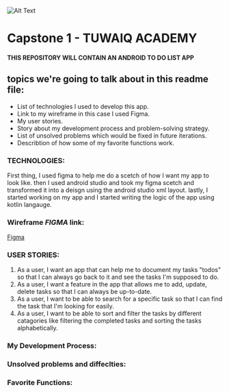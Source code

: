 ![Alt Text](https://camo.githubusercontent.com/37ca472e2afb74974a0314d89af8f470422a79582bed0d188f9927777230195d/68747470733a2f2f6c61756e63682e73612f6173736574732f696d616765732f6c6f676f732f7475776169712d61636164656d792d6c6f676f2e737667)

# Capstone 1 - TUWAIQ ACADEMY


#### **THIS REPOSITORY WILL CONTAIN AN ANDROID TO DO LIST APP**

## topics we're going to talk about in this readme file:

* List of technologies I  used to develop this app.
* Link to my wireframe in this case I used Figma.
* My user stories.
* Story about my development process and problem-solving strategy.
* List of unsolved problems which would be fixed in future iterations.
* Describtion of how some of my favorite functions work.




### TECHNOLOGIES:

First thing, I used figma to help me do a scetch of how I want my app to look like.
then I used android studio and took my figma scetch and transformed it into a deisgn using the android studio xml layout.
lastly, I started working on my app and I started writing the logic of the app using kotlin langauge. 


### Wireframe _**FIGMA**_ link:

[Figma](https://www.figma.com/file/Zy3MOlhK10e1vjGoK68m9w/Untitled?node-id=24%3A12)


### USER STORIES:

1. As a user, I want an app that can help me to document my tasks "todos" so that I can always go back to it and see the tasks I'm supposed to do.
2. As a user, I want a feature in the app that allows me to add, update, delete tasks so that I can always be up-to-date.
3. As a user, I want to be able to search for a specific task so that I can find the task that I'm looking for easily.
4. As a user, I want to be able to sort and filter the tasks by different catagories like filtering the completed tasks and sorting the tasks alphabetically.



### My Development Process:





### Unsolved problems and diffeclties:




### Favorite Functions:







